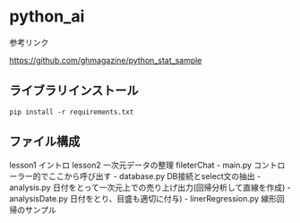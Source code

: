 # python_ai

参考リンク<br>

https://github.com/ghmagazine/python_stat_sample

## ライブラリインストール
```
pip install -r requirements.txt
```

## ファイル構成
lesson1 イントロ
lesson2 一次元データの整理
fileterChat
    - main.py コントローラー的でここから呼び出す
    - database.py DB接続とselect文の抽出
    - analysis.py 日付をとって一次元上での売り上げ出力(回帰分析して直線を作成)
    - analysisDate.py 日付をとり、目盛も適切に付与)
    - linerRegression.py 線形回帰のサンプル



